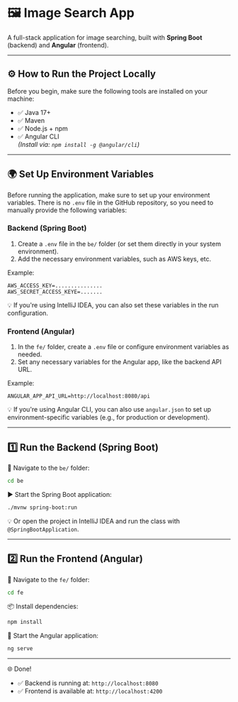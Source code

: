 # 🖼️ Image Search App

A full-stack application for image searching, built with **Spring Boot** (backend) and **Angular** (frontend).

---

## ⚙️ How to Run the Project Locally

Before you begin, make sure the following tools are installed on your machine:

- ✅ Java 17+
- ✅ Maven
- ✅ Node.js + npm
- ✅ Angular CLI  
  *(Install via: `npm install -g @angular/cli`)*

---

## 🌍 Set Up Environment Variables

Before running the application, make sure to set up your environment variables. There is no `.env` file in the GitHub repository, so you need to manually provide the following variables:

### Backend (Spring Boot)

1. Create a `.env` file in the `be/` folder (or set them directly in your system environment).
2. Add the necessary environment variables, such as AWS keys, etc.

Example:

```env
AWS_ACCESS_KEY=...............
AWS_SECRET_ACCESS_KEYE=.......
```

💡 If you're using IntelliJ IDEA, you can also set these variables in the run configuration.

### Frontend (Angular)

1. In the `fe/` folder, create a `.env` file or configure environment variables as needed.
2. Set any necessary variables for the Angular app, like the backend API URL.

Example:

```env
ANGULAR_APP_API_URL=http://localhost:8080/api
```

💡 If you're using Angular CLI, you can also use `angular.json` to set up environment-specific variables (e.g., for production or development).

---

## 1️⃣ Run the Backend (Spring Boot)

📁 Navigate to the `be/` folder:

```bash
cd be
```

▶️ Start the Spring Boot application:

```bash
./mvnw spring-boot:run
```

💡 Or open the project in IntelliJ IDEA and run the class with `@SpringBootApplication`.

---

## 2️⃣ Run the Frontend (Angular)

📁 Navigate to the `fe/` folder:

```bash
cd fe
```

📦 Install dependencies:

```bash
npm install
```

🚀 Start the Angular application:

```bash
ng serve
```

---

🌐 Done!
  - ✅ Backend is running at: `http://localhost:8080`
  - ✅ Frontend is available at: `http://localhost:4200`
